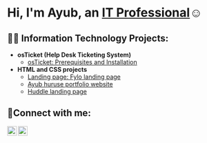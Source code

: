<h1>Hi, I'm Ayub, an <a href="https://www.linkedin.com/in/ayub-huruse-725b75214/">IT Professional</a>☺</h1>

<h2>👨‍💻 Information Technology Projects:</h2>

- <b>osTicket (Help Desk Ticketing System)</b>
  - [osTicket: Prerequisites and Installation](https://github.com/ayubhuruse1/osTicket---Prerequisites-and-Installation)
- <b> HTML and CSS projects</b>
  - [Landing page: Fylo landing page](https://github.com/ayubhuruse1/Fylo-landing-page)
  - [Ayub huruse portfolio website](https://github.com/ayubhuruse1/huruse-portfolio)
  - [Huddle landing page](https://github.com/ayubhuruse1/huddle_Landingpage_project)


<h2>🤳Connect with me:</h2>

[<img align="left" alt="Josh | LinkedIn" width="22px" src="https://cdn.jsdelivr.net/npm/simple-icons@v3/icons/linkedin.svg" />][linkedin]
[<img align="left" alt="Josh | Instagram" width="22px" src="https://cdn.jsdelivr.net/npm/simple-icons@v3/icons/instagram.svg" />][instagram]


[instagram]: https://www.instagram.com/ayo_capalot21
[linkedin]: https://linkedin.com/in/Ayub-huruse

